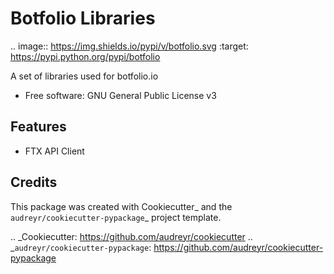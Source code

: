 # Botfolio Libraries



.. image:: https://img.shields.io/pypi/v/botfolio.svg
        :target: https://pypi.python.org/pypi/botfolio

A set of libraries used for botfolio.io


* Free software: GNU General Public License v3


Features
--------

* FTX API Client

Credits
-------

This package was created with Cookiecutter_ and the `audreyr/cookiecutter-pypackage`_ project template.

.. _Cookiecutter: https://github.com/audreyr/cookiecutter
.. _`audreyr/cookiecutter-pypackage`: https://github.com/audreyr/cookiecutter-pypackage
